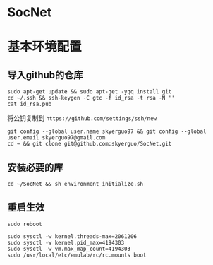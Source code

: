 # SocNet

# 基本环境配置

## 导入github的仓库

```
sudo apt-get update && sudo apt-get -yqq install git
cd ~/.ssh && ssh-keygen -C gtc -f id_rsa -t rsa -N ''
cat id_rsa.pub
```

将公钥复制到 `https://github.com/settings/ssh/new`

```
git config --global user.name skyerguo97 && git config --global user.email skyerguo97@gmail.com
cd ~ && git clone git@github.com:skyerguo/SocNet.git
```

## 安装必要的库

```
cd ~/SocNet && sh environment_initialize.sh
```

## 重启生效

```
sudo reboot

sudo sysctl -w kernel.threads-max=2061206
sudo sysctl -w kernel.pid_max=4194303
sudo sysctl -w vm.max_map_count=4194303
sudo /usr/local/etc/emulab/rc/rc.mounts boot
```


